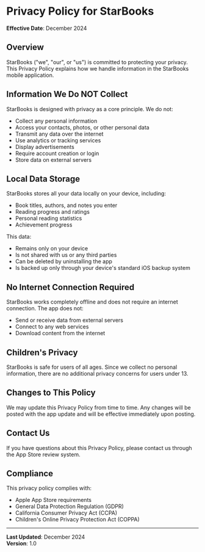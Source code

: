 # Privacy Policy for StarBooks

**Effective Date**: December 2024

## Overview

StarBooks ("we", "our", or "us") is committed to protecting your privacy. This Privacy Policy explains how we handle information in the StarBooks mobile application.

## Information We Do NOT Collect

StarBooks is designed with privacy as a core principle. We do not:

- Collect any personal information
- Access your contacts, photos, or other personal data
- Transmit any data over the internet
- Use analytics or tracking services
- Display advertisements
- Require account creation or login
- Store data on external servers

## Local Data Storage

StarBooks stores all your data locally on your device, including:

- Book titles, authors, and notes you enter
- Reading progress and ratings
- Personal reading statistics
- Achievement progress

This data:
- Remains only on your device
- Is not shared with us or any third parties
- Can be deleted by uninstalling the app
- Is backed up only through your device's standard iOS backup system

## No Internet Connection Required

StarBooks works completely offline and does not require an internet connection. The app does not:

- Send or receive data from external servers
- Connect to any web services
- Download content from the internet

## Children's Privacy

StarBooks is safe for users of all ages. Since we collect no personal information, there are no additional privacy concerns for users under 13.

## Changes to This Policy

We may update this Privacy Policy from time to time. Any changes will be posted with the app update and will be effective immediately upon posting.

## Contact Us

If you have questions about this Privacy Policy, please contact us through the App Store review system.

## Compliance

This privacy policy complies with:
- Apple App Store requirements
- General Data Protection Regulation (GDPR)
- California Consumer Privacy Act (CCPA)
- Children's Online Privacy Protection Act (COPPA)

---

**Last Updated**: December 2024  
**Version**: 1.0 